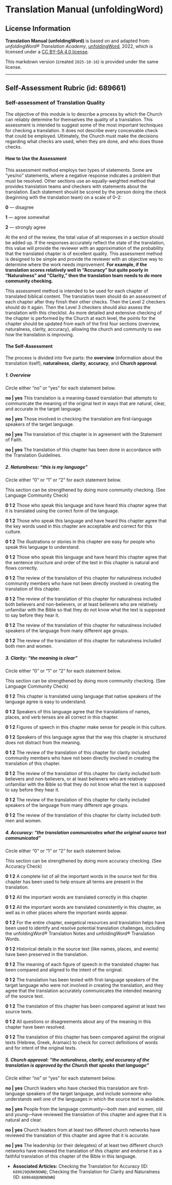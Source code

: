 # Translation Manual (unfoldingWord)

## License Information

**Translation Manual (unfoldingWord)** is based on and adapted from: _unfoldingWord® Translation Academy_, [unfoldingWord](https://unfoldingword.org/utw), 2022, which is licensed under a [CC BY-SA 4.0 license](https://creativecommons.org/licenses/by-sa/4.0/legalcode.en).

This markdown version (created `2025-10-16`) is provided under the same license.



--------------------------------

## Self-Assessment Rubric (id: 689661)

### Self\-assessment of Translation Quality

The objective of this module is to describe a process by which the Church can reliably determine for themselves the quality of a translation. This assessment is intended to suggest some of the most important techniques for checking a translation. It does not describe every conceivable check that could be employed. Ultimately, the Church must make the decisions regarding what checks are used, when they are done, and who does those checks.

#### How to Use the Assessment

This assessment method employs two types of statements. Some are “yes/no” statements, where a negative response indicates a problem that must be resolved. Other sections use an equally\-weighted method that provides translation teams and checkers with statements about the translation. Each statement should be scored by the person doing the check (beginning with the translation team) on a scale of 0–2:

**0** — disagree

**1** — agree somewhat

**2** — strongly agree

At the end of the review, the total value of all responses in a section should be added up. If the responses accurately reflect the state of the translation, this value will provide the reviewer with an approximation of the probability that the translated chapter is of excellent quality. This assessment method is designed to be simple and provide the reviewer with an objective way to determine where the work needs improvement. **For example, if the translation scores relatively well in “Accuracy” but quite poorly in “Naturalness” and “Clarity,” then the translation team needs to do more community checking.**

This assessment method is intended to be used for each chapter of translated biblical content. The translation team should do an assessment of each chapter after they finish their other checks. Then the Level 2 checkers should do it again. Then the Level 3 checkers should also assess the translation with this checklist. As more detailed and extensive checking of the chapter is performed by the Church at each level, the points for the chapter should be updated from each of the first four sections (overview, naturalness, clarity, accuracy), allowing the church and community to see how the translation is improving.

#### The Self\-Assessment

The process is divided into five parts: the **overview** (information about the translation itself), **naturalness**, **clarity**, **accuracy**, and **Church approval**.

##### 1\. Overview

Circle either “no” or “yes” for each statement below.

**no \| yes** This translation is a meaning\-based translation that attempts to communicate the meaning of the original text in ways that are natural, clear, and accurate in the target language.

**no \| yes** Those involved in checking the translation are first\-language speakers of the target language.

**no \| yes** The translation of this chapter is in agreement with the Statement of Faith.

**no \| yes** The translation of this chapter has been done in accordance with the Translation Guidelines.

##### 2\. Naturalness: “this is *my* language”

Circle either “0” or “1” or “2” for each statement below.

This section can be strengthened by doing more community checking. (See Language Community Check)

**0 1 2** Those who speak this language and have heard this chapter agree that it is translated using the correct form of the language.

**0 1 2** Those who speak this language and have heard this chapter agree that the key words used in this chapter are acceptable and correct for this culture.

**0 1 2** The illustrations or stories in this chapter are easy for people who speak this language to understand.

**0 1 2** Those who speak this language and have heard this chapter agree that the sentence structure and order of the text in this chapter is natural and flows correctly.

**0 1 2** The review of the translation of this chapter for naturalness included community members who have not been directly involved in creating the translation of this chapter.

**0 1 2** The review of the translation of this chapter for naturalness included both believers and non\-believers, or at least believers who are relatively unfamiliar with the Bible so that they do not know what the text is supposed to say before they hear it.

**0 1 2** The review of the translation of this chapter for naturalness included speakers of the language from many different age groups.

**0 1 2** The review of the translation of this chapter for naturalness included both men and women.

##### 3\. Clarity: “the meaning is clear”

Circle either “0” or “1” or “2” for each statement below.

This section can be strengthened by doing more community checking. (See Language Community Check)

**0 1 2** This chapter is translated using language that native speakers of the language agree is easy to understand.

**0 1 2** Speakers of this language agree that the translations of names, places, and verb tenses are all correct in this chapter.

**0 1 2** Figures of speech in this chapter make sense for people in this culture.

**0 1 2** Speakers of this language agree that the way this chapter is structured does not distract from the meaning.

**0 1 2** The review of the translation of this chapter for clarity included community members who have not been directly involved in creating the translation of this chapter.

**0 1 2** The review of the translation of this chapter for clarity included both believers and non\-believers, or at least believers who are relatively unfamiliar with the Bible so that they do not know what the text is supposed to say before they hear it.

**0 1 2** The review of the translation of this chapter for clarity included speakers of the language from many different age groups.

**0 1 2** The review of the translation of this chapter for clarity included both men and women.

##### 4\. Accuracy: “the translation communicates what the original source text communicated”

Circle either “0” or “1” or “2” for each statement below.

This section can be strengthened by doing more accuracy checking. (See Accuracy Check)

**0 1 2** A complete list of all the important words in the source text for this chapter has been used to help ensure all terms are present in the translation.

**0 1 2** All the important words are translated correctly in this chapter.

**0 1 2** All the important words are translated consistently in this chapter, as well as in other places where the important words appear.

**0 1 2** For the entire chapter, exegetical resources and translation helps have been used to identify and resolve potential translation challenges, including the unfoldingWord® Translation Notes and unfoldingWord® Translation Words.

**0 1 2** Historical details in the source text (like names, places, and events) have been preserved in the translation.

**0 1 2** The meaning of each figure of speech in the translated chapter has been compared and aligned to the intent of the original.

**0 1 2** The translation has been tested with first\-language speakers of the target language who were not involved in creating the translation, and they agree that the translation accurately communicates the intended meaning of the source text.

**0 1 2** The translation of this chapter has been compared against at least two source texts.

**0 1 2** All questions or disagreements about any of the meaning in this chapter have been resolved.

**0 1 2** The translation of this chapter has been compared against the original texts (Hebrew, Greek, Aramaic) to check for correct definitions of words and for intent of the original texts.

##### 5\. Church approval: “the naturalness, clarity, and accuracy of the translation is approved by the Church that speaks that language”

Circle either “no” or “yes” for each statement below.

**no \| yes** Church leaders who have checked this translation are first\-language speakers of the target language, and include someone who understands well one of the languages in which the source text is available.

**no \| yes** People from the language community—both men and women, old and young—have reviewed the translation of this chapter and agree that it is natural and clear.

**no \| yes** Church leaders from at least two different church networks have reviewed the translation of this chapter and agree that it is accurate.

**no \| yes** The leadership (or their delegates) of at least two different church networks have reviewed the translation of this chapter and endorse it as a faithful translation of this chapter of the Bible in this language.

* **Associated Articles:** Checking the Translation for Accuracy (ID: `689629@UNKNOWN`); Checking the Translation for Clarity and Naturalness (ID: `689648@UNKNOWN`)


